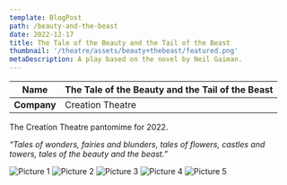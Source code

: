 ```yaml
---
template: BlogPost
path: /beauty-and-the-beast
date: 2022-12-17
title: The Tale of the Beauty and the Tail of the Beast
thumbnail: '/theatre/assets/beauty+thebeast/featured.png'
metaDescription: A play based on the novel by Neil Gaiman.
---
```


| **Name**   | The Tale of the Beauty and the Tail of the Beast      |
|------------|-------------------------------------------------------|
| **Company**|      Creation Theatre                                 |

The Creation Theatre pantomime for 2022.   


*“Tales of wonders, fairies and blunders, tales of flowers, castles and towers, tales of the beauty and the beast.”*


![Picture 1](/theatre/assets/beauty+thebeast/BeautyBeast_Show1.jpg)
![Picture 2](/theatre/assets/beauty+thebeast/BeautyBeast_Show2.jpg)
![Picture 3](/theatre/assets/beauty+thebeast/BeautyBeast_Show3.jpg)
![Picture 4](/theatre/assets/beauty+thebeast/BeautyBeast_Show4.jpg)
![Picture 5](/theatre/assets/beauty+thebeast/BeautyBeast_Show5.jpg)